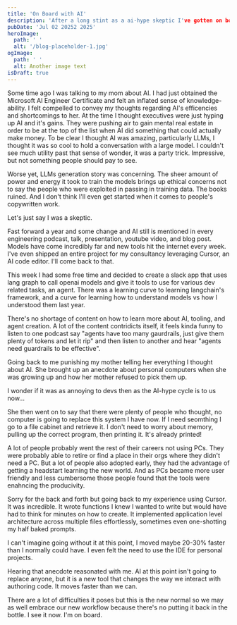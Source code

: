 ```yaml
---
title: 'On Board with AI'
description: 'After a long stint as a ai-hype skeptic I've gotten on board'
pubDate: 'Jul 02 20252 2025'
heroImage:
  path: ' '
  alt: '/blog-placeholder-1.jpg'
ogImage:
  path: ' '
  alt: Another image text
isDraft: true
---
```


Some time ago I was talking to my mom about AI. I had just obtained the Microsoft AI Engineer Certificate and felt an inflated sense of knowledge-ability. I felt compelled to convey my thoughts regarding AI's efficencies and shortcomings to her. At the time I thought executives were just hyping up AI and it's gains. They were pushing air to gain mental real estate in order to be at the top of the list when AI did something that could actually make money. To be clear I thought AI was amazing, particularly LLMs, I thought it was so cool to hold a conversation with a large model. I couldn't see much utility past that sense of wonder, it was a party trick. Impressive, but not something people should pay to see.

Worse yet, LLMs generation story was concerning. The sheer amount of power and energy it took to train the models brings up ethical concerns not to say the people who were exploited in passing in training data. The books ruined. And I don't think I'll even get started when it comes to people's copywritten work.

Let's just say I was a skeptic.

Fast forward a year and some change and AI still is mentioned in every engineering podcast, talk, presentation, youtube video, and blog post. Models have come incredibly far and new tools hit the internet every week. I've even shipped an entire project for my consultancy leveraging Cursor, an AI code editor. I'll come back to that.

This week I had some free time and decided to create a slack app that uses lang graph to call openai models and give it tools to use for various dev related tasks, an agent. There was a learning curve to learning langchain's framework, and a curve for learning how to understand models vs how I understood them last year.

There's no shortage of content on how to learn more about AI, tooling, and agent creation. A lot of the content contridicts itself, it feels kinda funny to listen to one podcast say "agents have too many gaurdrails, just give them plenty of tokens and let it rip" and then listen to another and hear "agents need guardrails to be effective".

Going back to me punishing my mother telling her everything I thought about AI. She brought up an anecdote about personal computers when she was growing up and how her mother refused to pick them up.

I wonder if it was as annoying to devs then as the AI-hype cycle is to us now...

She then went on to say that there were plenty of people who thought, no computer is going to replace this system I have now. If I need seomthing I go to a file cabinet and retrieve it. I don't need to worry about memory, pulling up the correct program, then printing it. It's already printed!

A lot of people probably went the rest of their careers not using PCs. They were probably able to retire or find a place in their orgs where they didn't need a PC. But a lot of people also adopted early, they had the advantage of getting a headstart learning the new world. And as PCs became more user friendly and less cumbersome those people found that the tools were enahncing the producivity.

Sorry for the back and forth but going back to my experience using Cursor. It was incredible. It wrote functions I knew I wanted to write but would have had to think for minutes on how to create. It implemented application level architecture across multiple files effortlessly, sometimes even one-shotting my half baked prompts.

I can't imagine going without it at this point, I moved maybe 20-30% faster than I normally could have. I even felt the need to use the IDE for personal projects.

Hearing that anecdote reasonated with me. AI at this point isn't going to replace anyone, but it is a new tool that changes the way we interact with authoring code. It moves faster than we can.

There are a lot of difficulties it poses but this is the new normal so we may as well embrace our new workflow because there's no putting it back in the bottle. I see it now. I'm on board.
